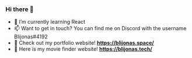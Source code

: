### Hi there 👋

- 🌱 I’m currently learning React
- 📫 Want to get in touch? You can find me on Discord with the username Blijonas#4192
- 📄 Check out my portfolio website! **https://blijonas.space/**
- 🎥 Here is my movie finder website! **https://blijonas.tech/**

<!--
**Balionelis/Balionelis** is a ✨ _special_ ✨ repository because its `README.md` (this file) appears on your GitHub profile.

Here are some ideas to get you started:

- 🔭 I’m currently working on ...
- 🌱 I’m currently learning ...
- 👯 I’m looking to collaborate on ...
- 🤔 I’m looking for help with ...
- 💬 Ask me about ...
- 📫 How to reach me: ...
- 😄 Pronouns: ...
- ⚡ Fun fact: ...
-->
